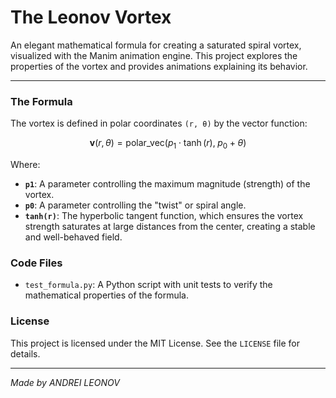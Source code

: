 # The Leonov Vortex

An elegant mathematical formula for creating a saturated spiral vortex, visualized with the Manim animation engine. This project explores the properties of the vortex and provides animations explaining its behavior.

---

### The Formula

The vortex is defined in polar coordinates `(r, θ)` by the vector function:

$$
\mathbf{v}(r, \theta) = \text{polar\_vec}\big(p_1 \cdot \tanh(r), \; p_0 + \theta\big)
$$

Where:
- **`p1`**: A parameter controlling the maximum magnitude (strength) of the vortex.
- **`p0`**: A parameter controlling the "twist" or spiral angle.
- **`tanh(r)`**: The hyperbolic tangent function, which ensures the vortex strength saturates at large distances from the center, creating a stable and well-behaved field.

### Code Files

- `test_formula.py`: A Python script with unit tests to verify the mathematical properties of the formula.

### License

This project is licensed under the MIT License. See the `LICENSE` file for details.

---

*Made by ANDREI LEONOV*
